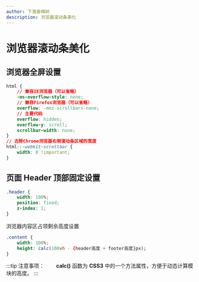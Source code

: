 ```yaml
---
author: 下落香樟树
description: 浏览器滚动条美化
---
```


# 浏览器滚动条美化

## 浏览器全屏设置

```css title="CSS 样式"
html {
	// 兼容IE浏览器（可以省略）
	-ms-overflow-style: none;
	// 兼容Firefox浏览器（可以省略）
	overflow: -moz-scrollbars-none;
	// 主要代码
	overflow: hidden;
	overflow-y: scroll;
	scrollbar-width: none;
}
// 去除Chrome浏览器右侧滚动条区域的宽度
html::-webkit-scrollbar {
	width: 0 !important;
}
```

## 页面 Header 顶部固定设置

```css title="CSS 样式"
.header {
	width: 100%;
	position: fixed;
	z-index: 1;
}
```

浏览器内容区占领剩余高度设置

```css title="CSS 样式"
.content {
	width: 100%;
	height: calc(100vh - {header高度 + footer高度}px);
}
```

:::tip 注意事项：
&emsp;&emsp;**calc()** 函数为 **CSS3** 中的一个方法属性，方便于动态计算模块的高度。
:::
